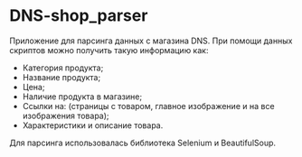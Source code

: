 #  DNS-shop_parser

Приложение для парсинга данных с магазина DNS.
При помощи данных скриптов можно получить такую информацию как: 
- Категория продукта;
- Название продукта;
- Цена;
- Наличие продукта в магазине;
- Ссылки на: (страницы с товаром, главное изображение и на все изображения товара);
- Характеристики и описание товара.

Для парсинга использовалась библиотека Selenium и BeautifulSoup.
